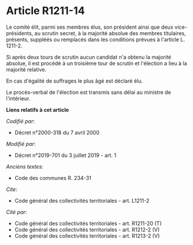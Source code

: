 # Article R1211-14

Le comité élit, parmi ses membres élus, son président ainsi que deux vice-présidents, au scrutin secret, à la majorité
absolue des membres titulaires, présents, suppléés ou remplacés dans les conditions prévues à l'article L. 1211-2.

Si après deux tours de scrutin aucun candidat n'a obtenu la majorité absolue, il est procédé à un troisième tour de scrutin
et l'élection a lieu à la majorité relative.

En cas d'égalité de suffrages le plus âgé est déclaré élu.

Le procès-verbal de l'élection est transmis sans délai au ministre de l'intérieur.

**Liens relatifs à cet article**

_Codifié par_:

  - Décret n°2000-318 du 7 avril 2000

_Modifié par_:

  - Décret n°2019-701 du 3 juillet 2019 - art. 1

_Anciens textes_:

  - Code des communes R. 234-31

_Cite_:

  - Code général des collectivités territoriales - art. L1211-2

_Cité par_:

  - Code général des collectivités territoriales - art. R1211-20 (T)
  - Code général des collectivités territoriales - art. R1212-2 (V)
  - Code général des collectivités territoriales - art. R1213-2 (V)
